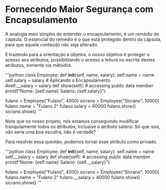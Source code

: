 # Fornecendo Maior Segurança com Encapsulamento

A analogia mais simples de entender o encapsulamento, é um remédio de cápsula. O essencial do remédio é o que está protegido dentro da cápsula, para que aquele conteúdo não seja alterado.

E trazendo para a orientação a objetos, o nosso objetivo é proteger o acesso aos atributos, possibilitando o acesso a leitura ou escrita destes atributos, somente via métodos.

'''python
class Employee:
    def __init__(self, name, salary):
        self.name = name
        self.salary = salary
    # Aplicando o Encapsulamento    
        #self.__salary = salary
    def show(self):
        # accessing public data member
        print(f"Nome: {self.name} Salário: {self.salary}")
        
fulano = Employee("Fulano", 4000)
sicrano = Employee("Sicrano", 10000)
fulano.name = "Fulano 2"
fulano.salary = 40000
fulano.show()
sicrano.show()
'''

Note que no nosso projeto, nós estamos conseguindo modificar tranquilamente todos os atributos, inclusive o atributo salário. Só que isso, não seria uma boa escolha, não é verdade? 

Para resolver essa questão, podemos tornar esse atributo como privado.

'''python
class Employee:
    def __init__(self, name, salary):
        self.name = name
        self.__salary = salary
    def show(self):
        # accessing public data member
        print(f"Nome: {self.name} Salário: {self.__salary}")
        
fulano = Employee("Fulano", 4000)
sicrano = Employee("Sicrano", 10000)
fulano.name = "Fulano 2"
fulano.__salary = 40000
fulano.show()
sicrano.show()
'''